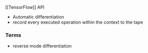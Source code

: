
[[TensorFlow]] API
- Automatic differentiation
- record every executed operation within the context to the tape

### Terms
- reverse mode differentiation